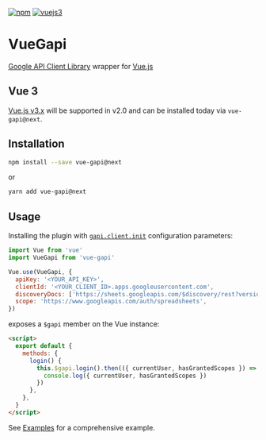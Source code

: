 [![npm](https://img.shields.io/npm/v/vue-gapi.svg)](https://www.npmjs.com/package/vue-gapi) [![vuejs3](https://img.shields.io/badge/vue.js-3.x-brightgreen.svg?logo=vue.js)](https://v3.vuejs.org/)

# VueGapi

[Google API Client Library](https://github.com/google/google-api-javascript-client) wrapper for [Vue.js](https://v3.vuejs.org/)

## Vue 3

[Vue.js v3.x](https://v3.vuejs.org/) will be supported in v2.0 and can be installed today via `vue-gapi@next`.

## Installation

```bash
npm install --save vue-gapi@next
```

or

```bash
yarn add vue-gapi@next
```

## Usage

Installing the plugin with [`gapi.client.init`](https://github.com/google/google-api-javascript-client/blob/master/docs/reference.md#----gapiclientinitargs--) configuration parameters:

```js
import Vue from 'vue'
import VueGapi from 'vue-gapi'

Vue.use(VueGapi, {
  apiKey: '<YOUR_API_KEY>',
  clientId: '<YOUR_CLIENT_ID>.apps.googleusercontent.com',
  discoveryDocs: ['https://sheets.googleapis.com/$discovery/rest?version=v4'],
  scope: 'https://www.googleapis.com/auth/spreadsheets',
})
```

exposes a `$gapi` member on the Vue instance:

```html
<script>
  export default {
    methods: {
      login() {
        this.$gapi.login().then(({ currentUser, hasGrantedScopes }) => {
          console.log({ currentUser, hasGrantedScopes })
        })
      },
    },
  }
</script>
```

See [Examples](https://vue-gapi.github.io/vue-gapi/examples/authentication.html) for a comprehensive example.

